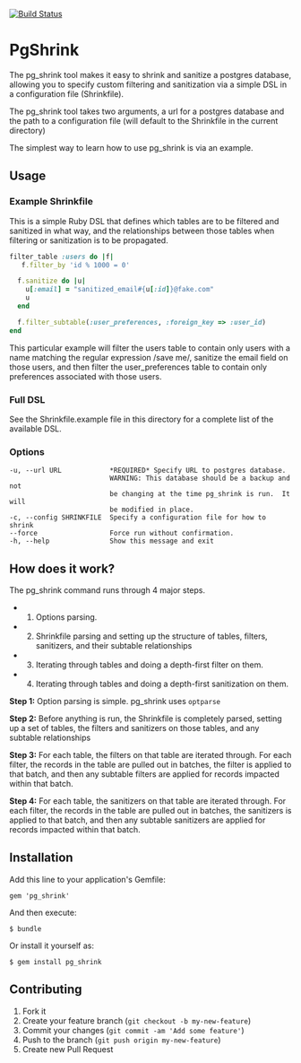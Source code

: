 [![Build Status](https://travis-ci.org/apartmentlist/pg_shrink.svg?branch=main)](https://travis-ci.org/apartmentlist/pg_shrink)
# PgShrink

The pg_shrink tool makes it easy to shrink and sanitize a postgres database,
allowing you to specify custom filtering and sanitization via a simple
DSL in a configuration file (Shrinkfile).

The pg_shrink tool takes two arguments, a url for a postgres database and
the path to a configuration file (will default to the Shrinkfile in the
current directory)

The simplest way to learn how to use pg_shrink is via an example.

## Usage

### Example Shrinkfile
This is a simple Ruby DSL that defines which tables are to be filtered and
sanitized in what way, and the relationships between those tables when filtering
or sanitization is to be propagated.

```ruby
filter_table :users do |f|
   f.filter_by 'id % 1000 = 0'

  f.sanitize do |u|
    u[:email] = "sanitized_email#{u[:id]}@fake.com"
    u
  end

  f.filter_subtable(:user_preferences, :foreign_key => :user_id)
end
```

This particular example will filter the users table to contain only users with
a name matching the regular expression /save me/, sanitize the email field on
those users, and then filter the user_preferences table to contain only
preferences associated with those users.

### Full DSL

See the Shrinkfile.example file in this directory for a complete list of the
available DSL.

### Options
```
-u, --url URL            *REQUIRED* Specify URL to postgres database.
                         WARNING: This database should be a backup and not
                         be changing at the time pg_shrink is run.  It will
                         be modified in place.
-c, --config SHRINKFILE  Specify a configuration file for how to shrink
--force                  Force run without confirmation.
-h, --help               Show this message and exit
```

## How does it work?

The pg_shrink command runs through 4 major steps.
* 1. Options parsing.
* 2. Shrinkfile parsing and setting up the structure of tables, filters, sanitizers,
and their subtable relationships
* 3. Iterating through tables and doing a depth-first filter on them.
* 4. Iterating through tables and doing a depth-first sanitization on them.

**Step 1:** Option parsing is simple. pg_shrink uses `optparse`

**Step 2:** Before anything is run, the Shrinkfile is completely parsed, setting up a set of tables, the filters and sanitizers on those tables, and any subtable relationships

**Step 3:** For each table, the filters on that table are iterated through.  For each filter, the records in the table are pulled out in batches, the filter is applied to that batch, and then any subtable filters are applied for records impacted within that batch.

**Step 4:** For each table, the sanitizers on that table are iterated through.  For each filter, the records in the table are pulled out in batches, the sanitizers is applied to that batch, and then any subtable sanitizers are applied for records impacted within that batch.

## Installation

Add this line to your application's Gemfile:

    gem 'pg_shrink'

And then execute:

    $ bundle

Or install it yourself as:

    $ gem install pg_shrink

## Contributing

1. Fork it
2. Create your feature branch (`git checkout -b my-new-feature`)
3. Commit your changes (`git commit -am 'Add some feature'`)
4. Push to the branch (`git push origin my-new-feature`)
5. Create new Pull Request
